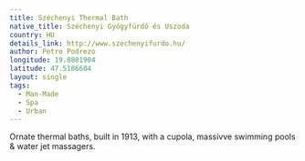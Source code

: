 ```yaml
---
title: Széchenyi Thermal Bath
native_title: Széchenyi Gyógyfürdő és Uszoda
country: HU
details_link: http://www.szechenyifurdo.hu/
author: Petro Podrezo
longitude: 19.0801904
latitude: 47.5186604
layout: single
tags:
  - Man-Made
  - Spa
  - Urban
---
```

Ornate thermal baths, built in 1913, with a cupola, massivve swimming pools & water jet massagers.
